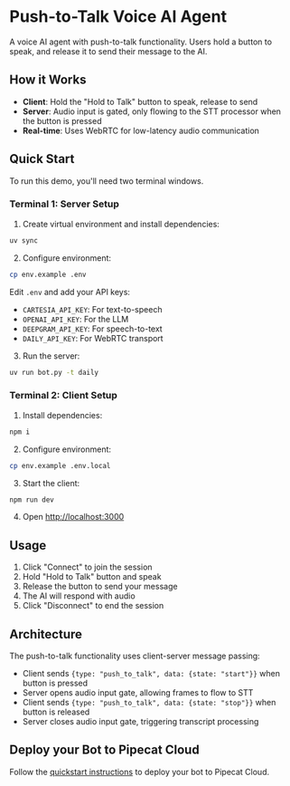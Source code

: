 # Push-to-Talk Voice AI Agent

A voice AI agent with push-to-talk functionality. Users hold a button to speak, and release it to send their message to the AI.

## How it Works

- **Client**: Hold the "Hold to Talk" button to speak, release to send
- **Server**: Audio input is gated, only flowing to the STT processor when the button is pressed
- **Real-time**: Uses WebRTC for low-latency audio communication

## Quick Start

To run this demo, you'll need two terminal windows.

### Terminal 1: Server Setup

1. Create virtual environment and install dependencies:

```bash
uv sync
```

2. Configure environment:

```bash
cp env.example .env
```

Edit `.env` and add your API keys:

- `CARTESIA_API_KEY`: For text-to-speech
- `OPENAI_API_KEY`: For the LLM
- `DEEPGRAM_API_KEY`: For speech-to-text
- `DAILY_API_KEY`: For WebRTC transport

3. Run the server:

```bash
uv run bot.py -t daily
```

### Terminal 2: Client Setup

1. Install dependencies:

```bash
npm i
```

2. Configure environment:

```bash
cp env.example .env.local
```

3. Start the client:

```bash
npm run dev
```

4. Open [http://localhost:3000](http://localhost:3000)

## Usage

1. Click "Connect" to join the session
2. Hold "Hold to Talk" button and speak
3. Release the button to send your message
4. The AI will respond with audio
5. Click "Disconnect" to end the session

## Architecture

The push-to-talk functionality uses client-server message passing:

- Client sends `{type: "push_to_talk", data: {state: "start"}}` when button is pressed
- Server opens audio input gate, allowing frames to flow to STT
- Client sends `{type: "push_to_talk", data: {state: "stop"}}` when button is released
- Server closes audio input gate, triggering transcript processing

## Deploy your Bot to Pipecat Cloud

Follow the [quickstart instructions](https://docs.pipecat.ai/getting-started/quickstart#step-2%3A-deploy-to-production) to deploy your bot to Pipecat Cloud.
